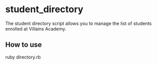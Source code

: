 # student_directory #

The student directory script allows you to manage the list of students enrolled at Villains Academy.

## How to use ##

ruby directory.rb

